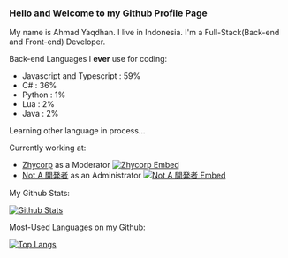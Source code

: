 ### Hello and Welcome to my Github Profile Page

My name is Ahmad Yaqdhan. I live in Indonesia. I'm a Full-Stack(Back-end and Front-end) Developer.

Back-end Languages I **ever** use for coding:

- Javascript and Typescript : 59%
- C# : 36%
- Python : 1%
- Lua : 2%
- Java : 2%

Learning other language in process...


Currently working at:

- [Zhycorp](https://zhycorp.com/) as a Moderator [![Zhycorp Embed](https://discordapp.com/api/guilds/332877090003091456/embed.png)](https://zhycorp.com/discord)
- [Not A 開発者](https://notadev.xyz/) as an Administrator [![Not A 開発者 Embed](https://discordapp.com/api/guilds/703245245315416184/embed.png)](https://clidev.my.id/discord)

My Github Stats:

[![Github Stats](https://github-readme-stats.vercel.app/api?username=Mednoob&show_icons=true&theme=dark)](https://github.com/Mednoob)

Most-Used Languages on my Github:

[![Top Langs](https://github-readme-stats.vercel.app/api/top-langs/?username=Mednoob&layout=compact&theme=dark)](https://github.com/Mednoob)
